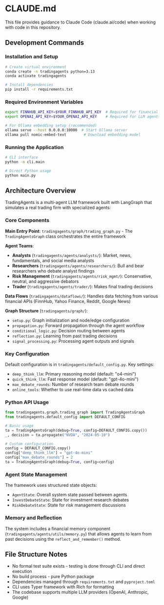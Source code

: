 # CLAUDE.md

This file provides guidance to Claude Code (claude.ai/code) when working with code in this repository.

## Development Commands

### Installation and Setup
```bash
# Create virtual environment
conda create -n tradingagents python=3.13
conda activate tradingagents

# Install dependencies
pip install -r requirements.txt
```

### Required Environment Variables
```bash
export FINNHUB_API_KEY=$YOUR_FINNHUB_API_KEY  # Required for financial data
export OPENAI_API_KEY=$YOUR_OPENAI_API_KEY    # Required for LLM agents

# For Ollama embedding setup (recommended)
ollama serve --host 0.0.0.0:10000  # Start Ollama server
ollama pull nomic-embed-text        # Download embedding model
```

### Running the Application
```bash
# CLI interface
python -m cli.main

# Direct Python usage
python main.py
```

## Architecture Overview

TradingAgents is a multi-agent LLM framework built with LangGraph that simulates a real trading firm with specialized agents:

### Core Components

**Main Entry Point**: `tradingagents/graph/trading_graph.py` - The `TradingAgentsGraph` class orchestrates the entire framework

**Agent Teams**:
- **Analysts** (`tradingagents/agents/analysts/`): Market, news, fundamentals, and social media analysts
- **Researchers** (`tradingagents/agents/researchers/`): Bull and bear researchers who debate analyst findings
- **Risk Management** (`tradingagents/agents/risk_mgmt/`): Conservative, neutral, and aggressive debators
- **Trader** (`tradingagents/agents/trader/`): Makes final trading decisions

**Data Flows** (`tradingagents/dataflows/`): Handles data fetching from various financial APIs (FinnHub, Yahoo Finance, Reddit, Google News)

**Graph Structure** (`tradingagents/graph/`):
- `setup.py`: Graph initialization and node/edge configuration
- `propagation.py`: Forward propagation through the agent workflow
- `conditional_logic.py`: Decision routing between agents
- `reflection.py`: Learning from past trading decisions
- `signal_processing.py`: Processing agent outputs and signals

### Key Configuration

Default configuration is in `tradingagents/default_config.py`. Key settings:
- `deep_think_llm`: Primary reasoning model (default: "o4-mini")  
- `quick_think_llm`: Fast response model (default: "gpt-4o-mini")
- `max_debate_rounds`: Number of research team debate rounds
- `online_tools`: Whether to use real-time data vs cached data

### Python API Usage

```python
from tradingagents.graph.trading_graph import TradingAgentsGraph
from tradingagents.default_config import DEFAULT_CONFIG

# Basic usage
ta = TradingAgentsGraph(debug=True, config=DEFAULT_CONFIG.copy())
_, decision = ta.propagate("NVDA", "2024-05-10")

# Custom configuration
config = DEFAULT_CONFIG.copy()
config["deep_think_llm"] = "gpt-4o-mini"
config["max_debate_rounds"] = 2
ta = TradingAgentsGraph(debug=True, config=config)
```

### Agent State Management

The framework uses structured state objects:
- `AgentState`: Overall system state passed between agents
- `InvestDebateState`: State for investment research debates
- `RiskDebateState`: State for risk management discussions

### Memory and Reflection

The system includes a financial memory component (`tradingagents/agents/utils/memory.py`) that allows agents to learn from past decisions using the `reflect_and_remember()` method.

## File Structure Notes

- No formal test suite exists - testing is done through CLI and direct execution
- No build process - pure Python package
- Dependencies managed through `requirements.txt` and `pyproject.toml`
- CLI uses Typer framework with Rich for formatting
- The codebase supports multiple LLM providers (OpenAI, Anthropic, Google)